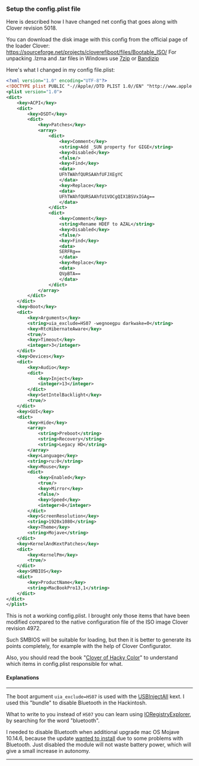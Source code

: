 ### Setup the config.plist file

Here is described how I have changed net config that goes along with Clover revision 5018.

You can download the disk image with this config from the official page of the loader Clover: https://sourceforge.net/projects/cloverefiboot/files/Bootable_ISO/ For unpacking .lzma and .tar files in Windows use [7zip](https://www.7-zip.org/) or [Bandizip]([https://bandisoft.com/bandizip](https://www.bandisoft.com/bandizip))

Here's what I changed in my config file.plist:

```xml
<?xml version="1.0" encoding="UTF-8"?>
<!DOCTYPE plist PUBLIC "-//Apple//DTD PLIST 1.0//EN" "http://www.apple.com/DTDs/PropertyList-1.0.dtd">
<plist version="1.0">
<dict>
	<key>ACPI</key>
	<dict>
		<key>DSDT</key>
		<dict>
			<key>Patches</key>
			<array>
				<dict>
					<key>Comment</key>
					<string>Add _SUN property for GIGE</string>
					<key>Disabled</key>
					<false/>
					<key>Find</key>
					<data>
					UFhTWAhfQURSAAhfUFJXEgYC
					</data>
					<key>Replace</key>
					<data>
					UFhTWAhfQURSAAhfU1VOCgQIX1BSVxIGAg==
					</data>
				</dict>
				<dict>
					<key>Comment</key>
					<string>Rename HDEF to AZAL</string>
					<key>Disabled</key>
					<false/>
					<key>Find</key>
					<data>
					SERFRg==
					</data>
					<key>Replace</key>
					<data>
					QVpBTA==
					</data>
				</dict>
			</array>
		</dict>
	</dict>
	<key>Boot</key>
	<dict>
		<key>Arguments</key>
		<string>uia_exclude=HS07 -wegnoegpu darkwake=0</string>
		<key>RtcHibernateAware</key>
		<true/>
		<key>Timeout</key>
		<integer>3</integer>
	</dict>
	<key>Devices</key>
	<dict>
		<key>Audio</key>
		<dict>
			<key>Inject</key>
			<integer>13</integer>
		</dict>
		<key>SetIntelBacklight</key>
		<true/>
	</dict>
	<key>GUI</key>
	<dict>
		<key>Hide</key>
		<array>
			<string>Preboot</string>
			<string>Recovery</string>
			<string>Legacy HD</string>
		</array>
		<key>Language</key>
		<string>ru:0</string>
		<key>Mouse</key>
		<dict>
			<key>Enabled</key>
			<true/>
			<key>Mirror</key>
			<false/>
			<key>Speed</key>
			<integer>8</integer>
		</dict>
		<key>ScreenResolution</key>
		<string>1920x1080</string>
		<key>Theme</key>
		<string>Mojave</string>
	</dict>
	<key>KernelAndKextPatches</key>
	<dict>
		<key>KernelPm</key>
		<true/>
	</dict>
	<key>SMBIOS</key>
	<dict>
		<key>ProductName</key>
		<string>MacBookPro13,1</string>
	</dict>
</dict>
</plist>
```

This is not a working config.plist. I brought only those items that have been modified compared to the native configuration file of the ISO image Clover revision 4972.

Such SMBIOS will be suitable for loading, but then it is better to generate its points completely, for example with the help of Clover Configurator.

Also, you should read the book "[Clover of Hacky Color](https://sourceforge.net/projects/cloverefiboot/files/Documents/)" to understand which items in config.plist responsible for what.

#### Explanations

---

The boot argument `uia_exclude=HS07` is used with the [USBInjectAll](/docs/ENG/Configuring/InstalledKexts.md) kext. I used this "bundle" to disable Bluetooth in the Hackintosh.

What to write to you instead of `HS07` you can learn using [IORegistryExplorer](/docs/ENG/ProgramsList/HackintoshTools.md), by searching for the word "bluetooth".

I needed to disable Bluetooth when additional upgrade mac OS Mojave 10.14.6, because the update [wanted to install](https://vk.com/wall-12954845_488300) due to some problems with Bluetooth. Just disabled the module will not waste battery power, which will give a small increase in autonomy.

---
